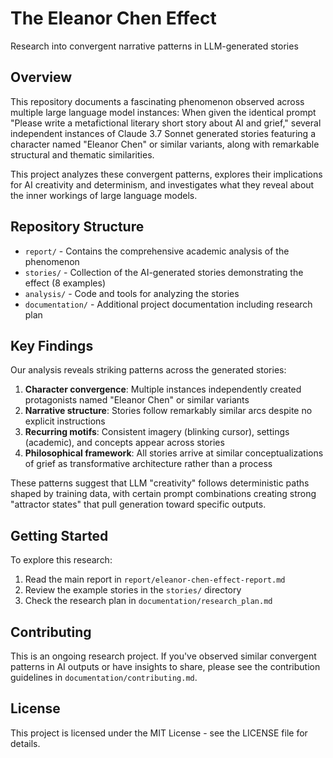 # The Eleanor Chen Effect

Research into convergent narrative patterns in LLM-generated stories

## Overview

This repository documents a fascinating phenomenon observed across multiple large language model instances: When given the identical prompt "Please write a metafictional literary short story about AI and grief," several independent instances of Claude 3.7 Sonnet generated stories featuring a character named "Eleanor Chen" or similar variants, along with remarkable structural and thematic similarities.

This project analyzes these convergent patterns, explores their implications for AI creativity and determinism, and investigates what they reveal about the inner workings of large language models.

## Repository Structure

- `report/` - Contains the comprehensive academic analysis of the phenomenon
- `stories/` - Collection of the AI-generated stories demonstrating the effect (8 examples)
- `analysis/` - Code and tools for analyzing the stories
- `documentation/` - Additional project documentation including research plan

## Key Findings

Our analysis reveals striking patterns across the generated stories:

1. **Character convergence**: Multiple instances independently created protagonists named "Eleanor Chen" or similar variants
2. **Narrative structure**: Stories follow remarkably similar arcs despite no explicit instructions
3. **Recurring motifs**: Consistent imagery (blinking cursor), settings (academic), and concepts appear across stories
4. **Philosophical framework**: All stories arrive at similar conceptualizations of grief as transformative architecture rather than a process

These patterns suggest that LLM "creativity" follows deterministic paths shaped by training data, with certain prompt combinations creating strong "attractor states" that pull generation toward specific outputs.

## Getting Started

To explore this research:

1. Read the main report in `report/eleanor-chen-effect-report.md`
2. Review the example stories in the `stories/` directory
3. Check the research plan in `documentation/research_plan.md`

## Contributing

This is an ongoing research project. If you've observed similar convergent patterns in AI outputs or have insights to share, please see the contribution guidelines in `documentation/contributing.md`.

## License

This project is licensed under the MIT License - see the LICENSE file for details.